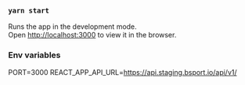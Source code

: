 

### `yarn start`

Runs the app in the development mode.<br />
Open [http://localhost:3000](http://localhost:3000) to view it in the browser.


### Env variables
PORT=3000
REACT_APP_API_URL=https://api.staging.bsport.io/api/v1/
